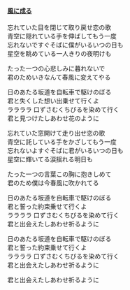 #### [風に成る](https://www.youtube.com/watch?v=-CU2AmSl9Fg)  
忘れていた目を閉じて取り戻せ恋の歌  
青空に隠れている手を伸ばしてもう一度  
忘れないですぐそばに僕がいるいつの日も  
星空を眺めている一人きりの夜明けも  

たった一つの心悲しみに暮れないで  
君のためいきなんて春風に変えてやる  

日のあたる坂道を自転車で駆けのぼる  
君と失くした想い出乗せて行くよ  
ララララ 口ずさむくちびるを染めて行く  
君と見つけたしあわせ花のように  

忘れていた窓開けて走り出せ恋の歌  
青空に託している手をかざしてもう一度  
忘れないよすぐそばに君がいるいつの日も  
星空に輝いてる涙揺れる明日も  

たった一つの言葉この胸に抱きしめて  
君のため僕は今春風に吹かれてる  

日のあたる坂道を自転車で駆けのぼる  
君と誓った約束乗せて行くよ  
ララララ 口ずさむくちびるを染めて行く  
君と出会えたしあわせ祈るように  

日のあたる坂道を自転車で駆けのぼる  
君と誓った約束乗せて行くよ  
ララララ 口ずさむくちびるを染めて行く  
君と出会えたしあわせ祈るように  

君と出会えたしあわせ祈るように